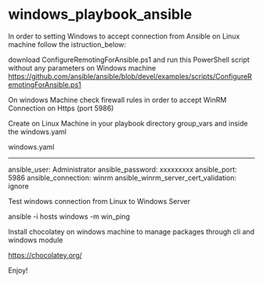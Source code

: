 # windows_playbook_ansible

In order to setting Windows to accept connection from Ansible on Linux machine follow the istruction_below:


download ConfigureRemotingForAnsible.ps1 and run this PowerShell script without any parameters on Windows machine
https://github.com/ansible/ansible/blob/devel/examples/scripts/ConfigureRemotingForAnsible.ps1


On windows Machine check firewall rules in order to accept WinRM Connection on Https (port 5986)

Create on Linux Machine in your playbook directory group_vars and inside the windows.yaml

windows.yaml

---
ansible_user: Administrator
ansible_password: xxxxxxxxx
ansible_port: 5986
ansible_connection: winrm
ansible_winrm_server_cert_validation: ignore


Test windows connection from Linux to Windows Server

ansible -i hosts windows -m win_ping

Install chocolatey on windows machine to manage packages through cli and windows module

https://chocolatey.org/

Enjoy!

